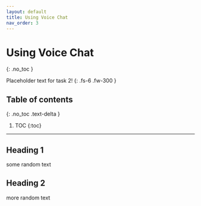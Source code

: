 ```yaml
---
layout: default
title: Using Voice Chat
nav_order: 3
---
```


# Using Voice Chat
{: .no_toc }


Placeholder text for task 2!
{: .fs-6 .fw-300 }

## Table of contents
{: .no_toc .text-delta }

1. TOC
{:toc}

---

## Heading 1
some random text

## Heading 2
more random text
